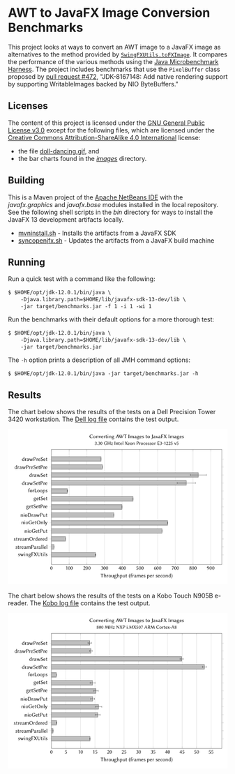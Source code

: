 # AWT to JavaFX Image Conversion Benchmarks

This project looks at ways to convert an AWT image to a JavaFX image as alternatives to the method provided by [`SwingFXUtils.toFXImage`](https://github.com/javafxports/openjdk-jfx/blob/develop/modules/javafx.swing/src/main/java/javafx/embed/swing/SwingFXUtils.java). It compares the performance of the various methods using the [Java Microbenchmark Harness](https://openjdk.java.net/projects/code-tools/jmh/). The project includes benchmarks that use the `PixelBuffer` class proposed by [pull request #472](https://github.com/javafxports/openjdk-jfx/pull/472), "JDK-8167148: Add native rendering support by supporting WritableImages backed by NIO ByteBuffers."

## Licenses

The content of this project is licensed under the [GNU General Public License v3.0](https://choosealicense.com/licenses/gpl-3.0/) except for the following files, which are licensed under the [Creative Commons Attribution-ShareAlike 4.0 International](https://choosealicense.com/licenses/cc-by-sa-4.0/) license:

* the file [doll-dancing.gif](src/main/resources/doll-dancing.gif), and
* the bar charts found in the [*images*](images/) directory.

## Building

This is a Maven project of the [Apache NetBeans IDE](https://netbeans.apache.org/) with the *javafx.graphics* and *javafx.base* modules installed in the local repository. See the following shell scripts in the *bin* directory for ways to install the JavaFX 13 development artifacts locally.

* [mvninstall.sh](bin/mvninstall.sh) - Installs the artifacts from a JavaFX SDK
* [syncopenjfx.sh](bin/syncopenjfx.sh) - Updates the artifacts from a JavaFX build machine

## Running

Run a quick test with a command like the following:

```ShellSession
$ $HOME/opt/jdk-12.0.1/bin/java \
    -Djava.library.path=$HOME/lib/javafx-sdk-13-dev/lib \
    -jar target/benchmarks.jar -f 1 -i 1 -wi 1
```

Run the benchmarks with their default options for a more thorough test:

```ShellSession
$ $HOME/opt/jdk-12.0.1/bin/java \
    -Djava.library.path=$HOME/lib/javafx-sdk-13-dev/lib \
    -jar target/benchmarks.jar
```

The `-h` option prints a description of all JMH command options:

```ShellSession
$ $HOME/opt/jdk-12.0.1/bin/java -jar target/benchmarks.jar -h
```

## Results

The chart below shows the results of the tests on a Dell Precision Tower 3420 workstation. The [Dell log file](logs/dell-2019-06-27.log) contains the test output.

![Results on 3.30 GHz Intel Xeon Processor E3-1225 v5](images/dell-2019-06-27.png)

The chart below shows the results of the tests on a Kobo Touch N905B e-reader. The [Kobo log file](logs/kobo-2019-06-27.log) contains the test output.

![Results on 800 MHz NXP i.MX507 ARM Cortex-A8](images/kobo-2019-06-27.png)
